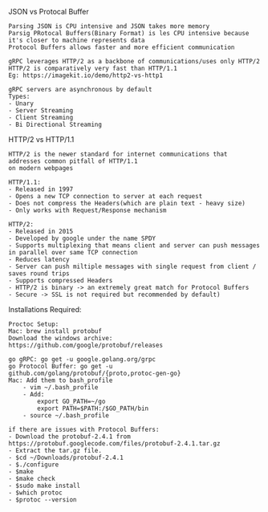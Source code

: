 JSON vs Protocal Buffer

    Parsing JSON is CPU intensive and JSON takes more memory
    Parsig PRotocal Buffers(Binary Format) is les CPU intensive because it's closer to machine represents data
    Protocol Buffers allows faster and more efficient communication

    gRPC leverages HTTP/2 as a backbone of communications/uses only HTTP/2
    HTTP/2 is comparatively very fast than HTTP/1.1
    Eg: https://imagekit.io/demo/http2-vs-http1

    gRPC servers are asynchronous by default
    Types:
    - Unary
    - Server Streaming
    - Client Streaming
    - Bi Directional Streaming

HTTP/2 vs HTTP/1.1

    HTTP/2 is the newer standard for internet communications that addresses common pitfall of HTTP/1.1
    on modern webpages

    HTTP/1.1:
    - Released in 1997
    - Opens a new TCP connection to server at each request
    - Does not compress the Headers(which are plain text - heavy size)
    - Only works with Request/Response mechanism

    HTTP/2:
    - Released in 2015
    - Developed by google under the name SPDY
    - Supports multiplexing that means client and server can push messages in parallel over same TCP connection
    - Reduces latency
    - Server can push miltiple messages with single request from client / saves round trips
    - Supports compressed Headers
    - HTTP/2 is binary -> an extremely great match for Protocol Buffers
    - Secure -> SSL is not required but recommended by default)

Installations Required:

    Proctoc Setup:
    Mac: brew install protobuf
    Download the windows archive: https://github.com/google/protobuf/releases

    go gRPC: go get -u google.golang.org/grpc
    go Protocol Buffer: go get -u github.com/golang/protobuf/{proto,protoc-gen-go}
    Mac: Add them to bash_profile
        - vim ~/.bash_profile
        - Add: 
            export GO_PATH=~/go
            export PATH=$PATH:/$GO_PATH/bin
        - source ~/.bash_profile

    if there are issues with Protocol Buffers:
    - Download the protobuf-2.4.1 from https://protobuf.googlecode.com/files/protobuf-2.4.1.tar.gz
    - Extract the tar.gz file.
    - $cd ~/Downloads/protobuf-2.4.1
    - $./configure
    - $make
    - $make check
    - $sudo make install
    - $which protoc
    - $protoc --version
